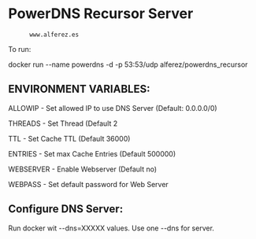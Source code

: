 
PowerDNS Recursor Server
========================
          www.alferez.es


To run:

docker run --name powerdns -d -p 53:53/udp  alferez/powerdns_recursor

ENVIRONMENT VARIABLES:
----------------------

ALLOWIP - Set allowed IP to use DNS Server (Default: 0.0.0.0/0)

THREADS - Set Thread (Default 2

TTL - Set Cache TTL (Default 36000)

ENTRIES - Set max Cache Entries (Default 500000)

WEBSERVER - Enable Webserver (Default no)

WEBPASS - Set default password for Web Server



Configure DNS Server:
---------------------

Run docker wit --dns=XXXXX values. Use one --dns for server.




